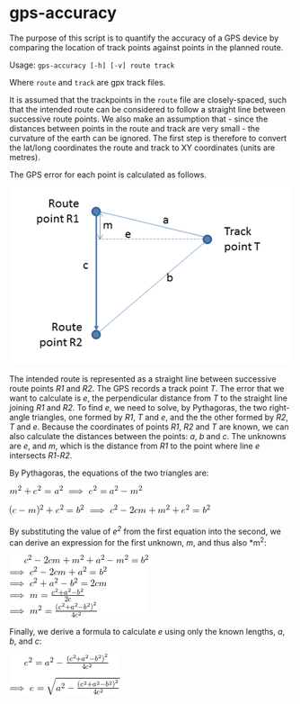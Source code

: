 # gps-accuracy
The purpose of this script is to quantify the accuracy of a GPS device by comparing the location of track points against points in the planned route.

Usage:
`gps-accuracy [-h] [-v] route track`

Where `route` and `track` are gpx track files.

It is assumed that the trackpoints in the `route` file are closely-spaced, such that the intended route can be considered to follow a straight line between successive route points. We also make an assumption that - since the distances between points in the route and track are very small - the curvature of the earth can be ignored. The first step is therefore to convert the lat/long coordinates the route and track to XY coordinates (units are metres).

The GPS error for each point is calculated as follows.

![Error calculation](https://github.com/robjordan/gps-accuracy/raw/master/trigonometry.png)

The intended route is represented as a straight line between successive route points *R1* and *R2*. The GPS records a track point *T*. The error that we want to calculate is *e*, the perpendicular distance from *T* to the straight line joining *R1* and *R2*. To find *e*, we need to solve, by Pythagoras, the two right-angle triangles, one formed by *R1*, *T* and *e*, and the the other formed by *R2*, *T* and *e*. Because the coordinates of points *R1*, *R2* and *T* are known, we can also calculate the distances between the points: *a*, *b* and *c*. The unknowns are *e*, and *m*, which is the distance from *R1* to the point where line *e* intersects *R1*-*R2*.

By Pythagoras, the equations of the two triangles are:

![Triangle one](https://github.com/robjordan/gps-accuracy/raw/master/CodeCogsEqn(1).gif)

![Triangle two](https://github.com/robjordan/gps-accuracy/raw/master/CodeCogsEqn(2).gif)

By substituting the value of *e<sup>2</sup2>* from the first equation into the second, we can derive an expression for the first unknown, *m*, and thus also *m<sup>2</sup>:

![Derivation of m](https://github.com/robjordan/gps-accuracy/raw/master/CodeCogsEqn(3).gif)

Finally, we derive a formula to calculate *e* using only the known lengths, *a*, *b*, and *c*:

![Derivation of e](https://github.com/robjordan/gps-accuracy/raw/master/CodeCogsEqn(4).gif)